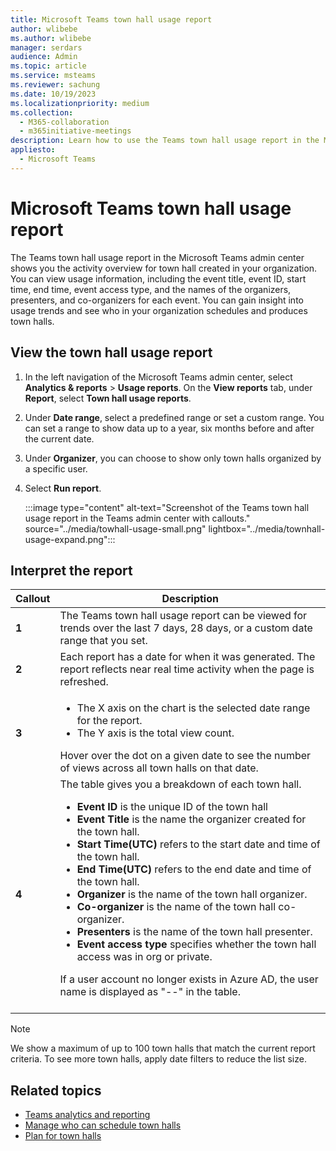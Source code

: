 ```yaml
---
title: Microsoft Teams town hall usage report
author: wlibebe
ms.author: wlibebe
manager: serdars
audience: Admin
ms.topic: article
ms.service: msteams
ms.reviewer: sachung
ms.date: 10/19/2023
ms.localizationpriority: medium
ms.collection: 
  - M365-collaboration
  - m365initiative-meetings
description: Learn how to use the Teams town hall usage report in the Microsoft Teams admin center to get an overview of Teams town halls in your organization.
appliesto: 
  - Microsoft Teams
---
```

# Microsoft Teams town hall usage report

The Teams town hall usage report in the Microsoft Teams admin center shows you the activity overview for town hall created in your organization. You can view usage information, including the event title, event ID, start time, end time, event access type, and the names of the organizers, presenters, and co-organizers for each event. You can gain insight into usage trends and see who in your organization schedules and produces town halls.

## View the town hall usage report

1. In the left navigation of the Microsoft Teams admin center, select **Analytics & reports** > **Usage reports**. On the **View reports** tab, under **Report**, select **Town hall usage reports**.
2. Under **Date range**, select a predefined range or set a custom range. You can set a range to show data up to a year, six months before and after the current date.
3. Under **Organizer**, you can choose to show only town halls organized by a specific user.
4. Select **Run report**.  

   :::image type="content" alt-text="Screenshot of the Teams town hall usage report in the Teams admin center with callouts." source="../media/towhall-usage-small.png" lightbox="../media/townhall-usage-expand.png":::

## Interpret the report

|Callout |Description  |
|--------|-------------|
|**1**   |The Teams town hall usage report can be viewed for trends over the last 7 days, 28 days, or a custom date range that you set. |
|**2**   |Each report has a date for when it was generated. The report reflects near real time activity when the page is refreshed. |
|**3**   |<ul><li>The X axis on the chart is the selected date range for the report.</li> <li> The Y axis is the total view count.</li> </ul>Hover over the dot on a given date to see the number of views across all town halls on that date.|
|**4**   |The table gives you a breakdown of each town hall. <ul><li>**Event ID** is the unique ID of the town hall</li> <li>**Event Title** is the name the organizer created for the town hall.</li><li>**Start Time(UTC)** refers to the start date and time of the town hall.</li><li>**End Time(UTC)** refers to the end date and time of the town hall.</li><li>**Organizer** is the name of the town hall organizer.</li> <li>**Co-organizer** is the name of the town hall co-organizer.</li></li><li>**Presenters** is the name of the town hall presenter.</li></li><li>**Event access type** specifies whether the town hall access was in org or private.</li></li> </ul>If a user account no longer exists in Azure AD, the user name is displayed as "--" in the table. <br><br>

> [!NOTE]
> We show a maximum of up to 100 town halls that match the current report criteria. To see more town halls, apply date filters to reduce the list size.

## Related topics

- [Teams analytics and reporting](teams-reporting-reference.md)
- [Manage who can schedule town halls](../set-up-town-halls.md)
- [Plan for town halls](../plan-town-halls.md)
